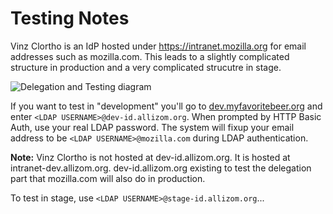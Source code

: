 # Testing Notes

Vinz Clortho is an IdP hosted under https://intranet.mozilla.org for email addresses such as mozilla.com. This leads to a slightly complicated structure in production and a very complicated strucutre in stage.

![Delegation and Testing diagram](../../../raw/master/docs/delegation_and_testing.jpg)

If you want to test in "development" you'll go to [dev.myfavoritebeer.org](http://dev.myfavoritebeer.org) and enter ``<LDAP USERNAME>@dev-id.allizom.org``. When prompted by HTTP Basic Auth, use your real LDAP password. The system will fixup your email address to be ``<LDAP USERNAME>@mozilla.com`` during LDAP authentication.

**Note:** Vinz Clortho is not hosted at dev-id.allizom.org. It is hosted at intranet-dev.allizom.org. dev-id.allizom.org existing to test the delegation part that mozilla.com will also do in production.

To test in stage, use ``<LDAP USERNAME>@stage-id.allizom.org``...